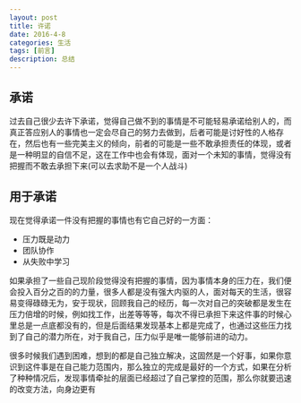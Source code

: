 ```yaml
---
layout: post
title: 许诺
date: 2016-4-8
categories: 生活
tags: [前言]
description: 总结
---
```


## 承诺

过去自己很少去许下承诺，觉得自己做不到的事情是不可能轻易承诺给别人的，而真正答应别人的事情也一定会尽自己的努力去做到，后者可能是讨好性的人格存在，然后也有一些完美主义的倾向，前者的可能是一些不敢承担责任的体现，或者是一种明显的自信不足，这在工作中也会有体现，面对一个未知的事情，觉得没有把握而不敢去承担下来(可以去求助不是一个人战斗)

## 用于承诺

现在觉得承诺一件没有把握的事情也有它自己好的一方面：

* 压力既是动力
* 团队协作
* 从失败中学习

如果承担了一些自己现阶段觉得没有把握的事情，因为事情本身的压力在，我们便会投入百分之百的的力量，很多人都是没有强大内驱的人，面对每天的生活，很容易变得碌碌无为，安于现状，回顾我自己的经历，每一次对自己的突破都是发生在压力倍增的时候，例如找工作，出差等等等，每次不得已承担下来这件事的时候心里总是一点底都没有的，但是后面结果发现基本上都是完成了，也通过这些压力找到了自己的潜力所在，对于我自己，压力似乎是唯一能够前进的动力。

很多时候我们遇到困难，想到的都是自己独立解决，这固然是一个好事，如果你意识到这件事是在自己能力范围内，那么独立的完成是最好的一个方式，如果在分析了种种情况后，发现事情牵扯的层面已经超过了自己掌控的范围，那么你就要迅速的改变方法，向身边更有
